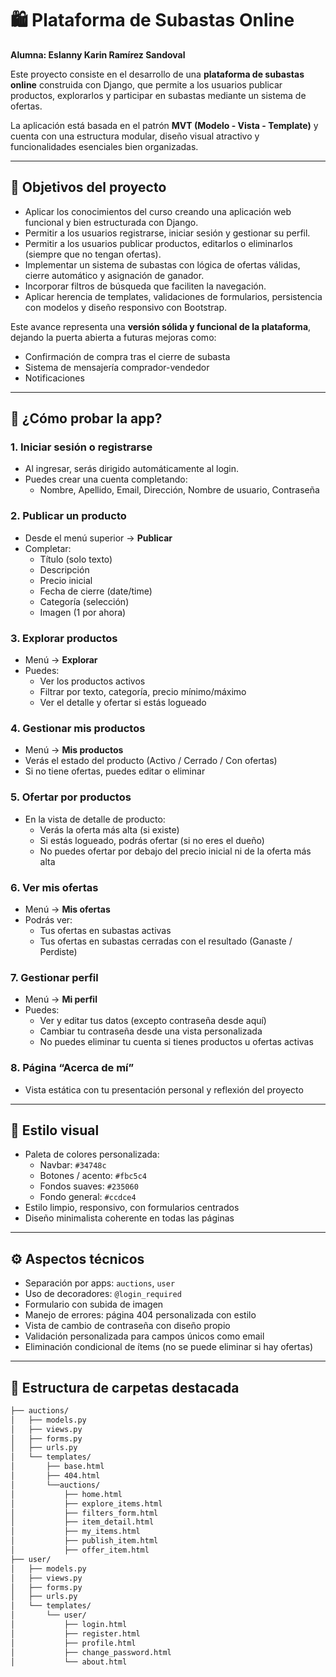 # 🛍 Plataforma de Subastas Online
**Alumna: Eslanny Karin Ramírez Sandoval**

Este proyecto consiste en el desarrollo de una **plataforma de subastas online** construida con Django, que permite a los usuarios publicar productos, explorarlos y participar en subastas mediante un sistema de ofertas.

La aplicación está basada en el patrón **MVT (Modelo - Vista - Template)** y cuenta con una estructura modular, diseño visual atractivo y funcionalidades esenciales bien organizadas.

---

## 🎯 Objetivos del proyecto

- Aplicar los conocimientos del curso creando una aplicación web funcional y bien estructurada con Django.
- Permitir a los usuarios registrarse, iniciar sesión y gestionar su perfil.
- Permitir a los usuarios publicar productos, editarlos o eliminarlos (siempre que no tengan ofertas).
- Implementar un sistema de subastas con lógica de ofertas válidas, cierre automático y asignación de ganador.
- Incorporar filtros de búsqueda que faciliten la navegación.
- Aplicar herencia de templates, validaciones de formularios, persistencia con modelos y diseño responsivo con Bootstrap.

Este avance representa una **versión sólida y funcional de la plataforma**, dejando la puerta abierta a futuras mejoras como:
- Confirmación de compra tras el cierre de subasta
- Sistema de mensajería comprador-vendedor
- Notificaciones

---

## 🧪 ¿Cómo probar la app?

### 1. Iniciar sesión o registrarse
- Al ingresar, serás dirigido automáticamente al login.
- Puedes crear una cuenta completando:
  - Nombre, Apellido, Email, Dirección, Nombre de usuario, Contraseña

### 2. Publicar un producto
- Desde el menú superior → **Publicar**
- Completar:
  - Título (solo texto)
  - Descripción
  - Precio inicial
  - Fecha de cierre (date/time)
  - Categoría (selección)
  - Imagen (1 por ahora)

### 3. Explorar productos
- Menú → **Explorar**
- Puedes:
  - Ver los productos activos
  - Filtrar por texto, categoría, precio mínimo/máximo
  - Ver el detalle y ofertar si estás logueado

### 4. Gestionar mis productos
- Menú → **Mis productos**
- Verás el estado del producto (Activo / Cerrado / Con ofertas)
- Si no tiene ofertas, puedes editar o eliminar

### 5. Ofertar por productos
- En la vista de detalle de producto:
  - Verás la oferta más alta (si existe)
  - Si estás logueado, podrás ofertar (si no eres el dueño)
  - No puedes ofertar por debajo del precio inicial ni de la oferta más alta

### 6. Ver mis ofertas
- Menú → **Mis ofertas**
- Podrás ver:
  - Tus ofertas en subastas activas
  - Tus ofertas en subastas cerradas con el resultado (Ganaste / Perdiste)

### 7. Gestionar perfil
- Menú → **Mi perfil**
- Puedes:
  - Ver y editar tus datos (excepto contraseña desde aquí)
  - Cambiar tu contraseña desde una vista personalizada
  - No puedes eliminar tu cuenta si tienes productos u ofertas activas

### 8. Página “Acerca de mí”
- Vista estática con tu presentación personal y reflexión del proyecto

---

## 🎨 Estilo visual

- Paleta de colores personalizada:
  - Navbar: `#34748c`
  - Botones / acento: `#fbc5c4`
  - Fondos suaves: `#235060`
  - Fondo general: `#ccdce4`
- Estilo limpio, responsivo, con formularios centrados
- Diseño minimalista coherente en todas las páginas

---

## ⚙️ Aspectos técnicos

- Separación por apps: `auctions`, `user`
- Uso de decoradores: `@login_required`
- Formulario con subida de imagen
- Manejo de errores: página 404 personalizada con estilo
- Vista de cambio de contraseña con diseño propio
- Validación personalizada para campos únicos como email
- Eliminación condicional de ítems (no se puede eliminar si hay ofertas)

---

## 📁 Estructura de carpetas destacada

```bash
├── auctions/
│   ├── models.py
│   ├── views.py
│   ├── forms.py
│   ├── urls.py
│   └── templates/
│       ├── base.html
│       ├── 404.html
│       └──auctions/
│           ├── home.html
│           ├── explore_items.html
│           ├── filters_form.html
│           ├── item_detail.html
│           ├── my_items.html
│           ├── publish_item.html
│           ├── offer_item.html
├── user/
│   ├── models.py
│   ├── views.py
│   ├── forms.py
│   ├── urls.py
│   └── templates/
│       └── user/
│           ├── login.html
│           ├── register.html
│           ├── profile.html
│           ├── change_password.html
│           └── about.html
